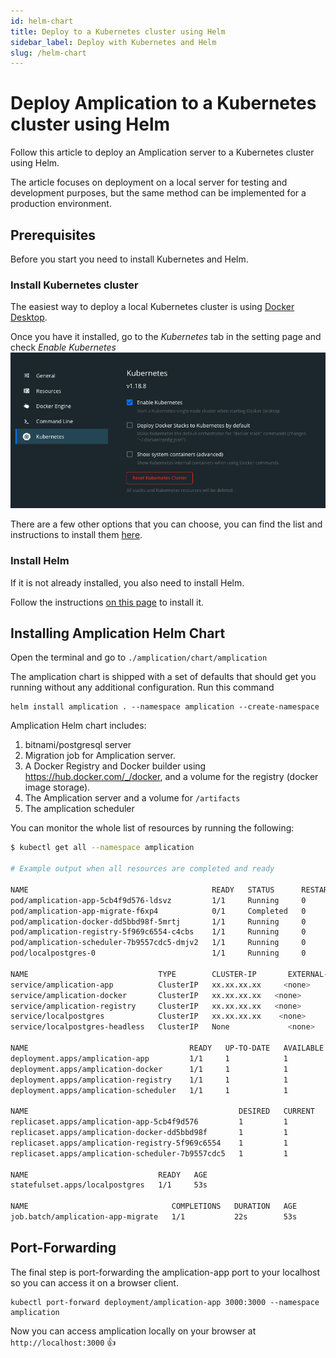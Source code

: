 ```yaml
---
id: helm-chart
title: Deploy to a Kubernetes cluster using Helm
sidebar_label: Deploy with Kubernetes and Helm
slug: /helm-chart
---
```


# Deploy Amplication to a Kubernetes cluster using Helm

Follow this article to deploy an Amplication server to a Kubernetes cluster using Helm.

The article focuses on deployment on a local server for testing and development purposes, but the same method can be implemented for a production environment.

## Prerequisites

Before you start you need to install Kubernetes and Helm.

### Install Kubernetes cluster

The easiest way to deploy a local Kubernetes cluster is using [Docker Desktop](https://www.docker.com/products/docker-desktop).

Once you have it installed, go to the _Kubernetes_ tab in the setting page and check _Enable Kubernetes_
![enable Kubernetes](./assets/helm-chart/enable-kubernetes.png)

There are a few other options that you can choose, you can find the list and instructions to install them [here](https://kubernetes.io/docs/tasks/tools).

### Install Helm

If it is not already installed, you also need to install Helm.

Follow the instructions [on this page](https://helm.sh/docs/intro/install/) to install it.

## Installing Amplication Helm Chart

Open the terminal and go to `./amplication/chart/amplication`

The amplication chart is shipped with a set of defaults that should get you running without any additional configuration.
Run this command

```
helm install amplication . --namespace amplication --create-namespace
```

Amplication Helm chart includes:

1. bitnami/postgresql server
2. Migration job for Amplication server.
3. A Docker Registry and Docker builder using https://hub.docker.com/_/docker, and a volume for the registry (docker image storage).
4. The Amplication server and a volume for `/artifacts`
5. The amplication scheduler

You can monitor the whole list of resources by running the following:

<!-- spell-checker: disable -->

```sh
$ kubectl get all --namespace amplication

# Example output when all resources are completed and ready

NAME                                         READY   STATUS      RESTARTS   AGE
pod/amplication-app-5cb4f9d576-ldsvz         1/1     Running     0          53s
pod/amplication-app-migrate-f6xp4            0/1     Completed   0          53s
pod/amplication-docker-dd5bbd98f-5mrtj       1/1     Running     0          53s
pod/amplication-registry-5f969c6554-c4cbs    1/1     Running     0          53s
pod/amplication-scheduler-7b9557cdc5-dmjv2   1/1     Running     0          53s
pod/localpostgres-0                          1/1     Running     0          53s

NAME                             TYPE        CLUSTER-IP       EXTERNAL-IP   PORT(S)    AGE
service/amplication-app          ClusterIP   xx.xx.xx.xx     <none>        3000/TCP   53s
service/amplication-docker       ClusterIP   xx.xx.xx.xx   <none>        2375/TCP   53s
service/amplication-registry     ClusterIP   xx.xx.xx.xx   <none>        5000/TCP   53s
service/localpostgres            ClusterIP   xx.xx.xx.xx    <none>        5432/TCP   53s
service/localpostgres-headless   ClusterIP   None             <none>        5432/TCP   53s

NAME                                    READY   UP-TO-DATE   AVAILABLE   AGE
deployment.apps/amplication-app         1/1     1            1           53s
deployment.apps/amplication-docker      1/1     1            1           53s
deployment.apps/amplication-registry    1/1     1            1           53s
deployment.apps/amplication-scheduler   1/1     1            1           53s

NAME                                               DESIRED   CURRENT   READY   AGE
replicaset.apps/amplication-app-5cb4f9d576         1         1         1       53s
replicaset.apps/amplication-docker-dd5bbd98f       1         1         1       53s
replicaset.apps/amplication-registry-5f969c6554    1         1         1       53s
replicaset.apps/amplication-scheduler-7b9557cdc5   1         1         1       53s

NAME                             READY   AGE
statefulset.apps/localpostgres   1/1     53s

NAME                                COMPLETIONS   DURATION   AGE
job.batch/amplication-app-migrate   1/1           22s        53s
```

<!-- spell-checker: enable -->

## Port-Forwarding

The final step is port-forwarding the amplication-app port to your localhost so you can access it on a browser client.

```
kubectl port-forward deployment/amplication-app 3000:3000 --namespace amplication
```

Now you can access amplication locally on your browser at `http://localhost:3000` 👍

